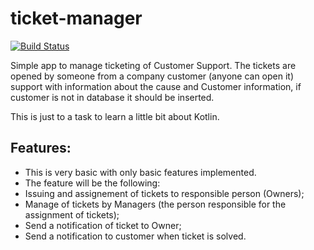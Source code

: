 # ticket-manager
[![Build Status](https://travis-ci.org/joaojunceira/ticket-manager.svg?branch=develop)](https://travis-ci.org/joaojunceira/ticket-manager)

Simple app to manage ticketing of Customer Support.
The tickets are opened by someone from a company customer (anyone can open it) support with information about the cause and Customer information, if customer is not in database it should be inserted.

This is just to a task to learn a little bit about Kotlin.

## Features:
* This is very basic with only basic features implemented.
* The feature will be the following:
* Issuing and assignement of tickets to responsible person (Owners);
* Manage of tickets by Managers (the person responsible for the assignment of tickets);
* Send a notification of ticket to Owner;
* Send a notification to customer when ticket is solved.
